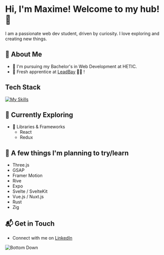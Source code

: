 # Hi, I'm Maxime! Welcome to my hub! 👋

I am a passionate web dev student, driven by curiosity. I love exploring and creating new things.

<!--![Oomaxime's Stats](https://github-readme-stats.vercel.app/api?username=Oomaxime&theme=vue-dark&show_icons=true&hide_border=true&count_private=true)-->

## 🚀 About Me

- 📝 I'm pursuing my Bachelor's in Web Development at HETIC.
- 💼 Fresh apprentice at [LeadBay](https://leadbay.ai/) 🤟🏼 !

## Tech Stack
[![My Skills](https://skillicons.dev/icons?i=react,redux,typescript,vite,docker,figma,apple)](https://skillicons.dev)

## 🌱 Currently Exploring

- 🚀 Libraries & Frameworks
  - React 
  - Redux

## 🔭 A few things I'm planning to try/learn

- Three.js
- GSAP
- Framer Motion
- Rive
- Expo
- Svelte / SvelteKit
- Vue.js / Nuxt.js
- Rust
- Zig

## 📬 Get in Touch

- Connect with me on [LinkedIn](https://www.linkedin.com/in/maxime-bidan/)

![Bottom Down](https://github.com/user-attachments/assets/215350df-9954-456e-9656-4d0458d78e66)
